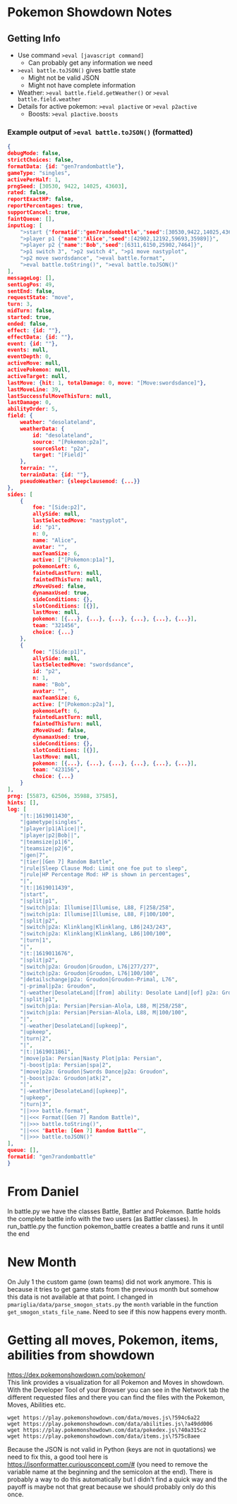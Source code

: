 # Pokemon Showdown Notes

## Getting Info

- Use command `>eval [javascript command]`
    - Can probably get any information we need
- `>eval battle.toJSON()` gives battle state
    - Might not be valid JSON
    - Might not have complete information
- Weather: `>eval battle.field.getWeather()` or `>eval battle.field.weather`
- Details for active pokemon: `>eval p1active` or `>eval p2active`
    - Boosts: `>eval p1active.boosts`


### Example output of `>eval battle.toJSON()` (formatted)

```JSON
{
debugMode: false,
strictChoices: false,
formatData: {id: "gen7randombattle"},
gameType: "singles",
activePerHalf: 1,
prngSeed: [30530, 9422, 14025, 43603],
rated: false,
reportExactHP: false,
reportPercentages: true,
supportCancel: true,
faintQueue: [],
inputLog: [
    ">start {"formatid":"gen7randombattle","seed":[30530,9422,14025,43603]}",
    ">player p1 {"name":"Alice","seed":[42902,12192,59693,35989]}",
    ">player p2 {"name":"Bob","seed":[6311,6150,25902,7464]}",
    ">p1 switch 3", ">p2 switch 4", ">p1 move nastyplot",
    ">p2 move swordsdance", ">eval battle.format",
    ">eval battle.toString()", ">eval battle.toJSON()"
],
messageLog: [],
sentLogPos: 49,
sentEnd: false,
requestState: "move",
turn: 3,
midTurn: false,
started: true,
ended: false,
effect: {id: ""},
effectData: {id: ""},
event: {id: ""},
events: null,
eventDepth: 0,
activeMove: null,
activePokemon: null,
activeTarget: null,
lastMove: {hit: 1, totalDamage: 0, move: "[Move:swordsdance]"},
lastMoveLine: 39,
lastSuccessfulMoveThisTurn: null,
lastDamage: 0,
abilityOrder: 5,
field: {
    weather: "desolateland",
    weatherData: {
        id: "desolateland",
        source: "[Pokemon:p2a]",
        sourceSlot: "p2a",
        target: "[Field]"
    },
    terrain: "",
    terrainData: {id: ""},
    pseudoWeather: {sleepclausemod: {...}}
},
sides: [
    {
        foe: "[Side:p2]",
        allySide: null,
        lastSelectedMove: "nastyplot",
        id: "p1",
        n: 0,
        name: "Alice",
        avatar: "",
        maxTeamSize: 6,
        active: ["[Pokemon:p1a]"],
        pokemonLeft: 6,
        faintedLastTurn: null,
        faintedThisTurn: null,
        zMoveUsed: false,
        dynamaxUsed: true,
        sideConditions: {},
        slotConditions: [{}],
        lastMove: null,
        pokemon: [{...}, {...}, {...}, {...}, {...}, {...}],
        team: "321456",
        choice: {...}
    },
    {
        foe: "[Side:p1]",
        allySide: null,
        lastSelectedMove: "swordsdance",
        id: "p2",
        n: 1,
        name: "Bob",
        avatar: "",
        maxTeamSize: 6,
        active: ["[Pokemon:p2a]"],
        pokemonLeft: 6,
        faintedLastTurn: null,
        faintedThisTurn: null,
        zMoveUsed: false,
        dynamaxUsed: true,
        sideConditions: {},
        slotConditions: [{}],
        lastMove: null,
        pokemon: [{...}, {...}, {...}, {...}, {...}, {...}],
        team: "423156",
        choice: {...}
    }
],
prng: [55873, 62506, 35988, 37585],
hints: [],
log: [
    "|t:|1619011430",
    "|gametype|singles",
    "|player|p1|Alice||",
    "|player|p2|Bob||",
    "|teamsize|p1|6",
    "|teamsize|p2|6",
    "|gen|7",
    "|tier|[Gen 7] Random Battle",
    "|rule|Sleep Clause Mod: Limit one foe put to sleep",
    "|rule|HP Percentage Mod: HP is shown in percentages",
    "|",
    "|t:|1619011439",
    "|start",
    "|split|p1",
    "|switch|p1a: Illumise|Illumise, L88, F|258/258",
    "|switch|p1a: Illumise|Illumise, L88, F|100/100",
    "|split|p2",
    "|switch|p2a: Klinklang|Klinklang, L86|243/243",
    "|switch|p2a: Klinklang|Klinklang, L86|100/100",
    "|turn|1",
    "|",
    "|t:|1619011676",
    "|split|p2",
    "|switch|p2a: Groudon|Groudon, L76|277/277",
    "|switch|p2a: Groudon|Groudon, L76|100/100",
    "|detailschange|p2a: Groudon|Groudon-Primal, L76",
    "|-primal|p2a: Groudon",
    "|-weather|DesolateLand|[from] ability: Desolate Land|[of] p2a: Groudon",
    "|split|p1",
    "|switch|p1a: Persian|Persian-Alola, L88, M|258/258",
    "|switch|p1a: Persian|Persian-Alola, L88, M|100/100",
    "|",
    "|-weather|DesolateLand|[upkeep]",
    "|upkeep",
    "|turn|2",
    "|",
    "|t:|1619011861",
    "|move|p1a: Persian|Nasty Plot|p1a: Persian",
    "|-boost|p1a: Persian|spa|2",
    "|move|p2a: Groudon|Swords Dance|p2a: Groudon",
    "|-boost|p2a: Groudon|atk|2",
    "|",
    "|-weather|DesolateLand|[upkeep]",
    "|upkeep",
    "|turn|3",
    "||>>> battle.format",
    "||<<< Format([Gen 7] Random Battle)",
    "||>>> battle.toString()",
    "||<<< "Battle: [Gen 7] Random Battle"",
    "||>>> battle.toJSON()"
],
queue: [],
formatid: "gen7randombattle"
}
```


# From Daniel

In battle.py we have the classes Battle, Battler and Pokemon.
Battle holds the complete battle info with the two users (as Battler classes).
In run_battle.py the function pokemon_battle creates a battle and runs it until the end

# New Month

On July 1 the custom game (own teams) did not work anymore.
This is because it tries to get game stats from the previous
month but somehow this data is not available at that point. 
I changed in ```pmariglia/data/parse_smogon_stats.py``` the ```month```
variable in the function ```get_smogon_stats_file_name```. Need
to see if this now happens every month.

# Getting all moves, Pokemon, items, abilities from showdown

https://dex.pokemonshowdown.com/pokemon/ <br>
This link provides a visualization for all Pokemon and Moves in 
showdown. With the Developer Tool of your Browser you can 
see in the Network tab the different requested files and there
you can find the files with the Pokemon, Moves, Abilities etc.

```
wget https://play.pokemonshowdown.com/data/moves.js\?594c6a22
wget https://play.pokemonshowdown.com/data/abilities.js\?a49dd006
wget https://play.pokemonshowdown.com/data/pokedex.js\?40a315c2
wget https://play.pokemonshowdown.com/data/items.js\?575c8aee
```

Because the JSON is not valid in Python (keys are not in quotations)
we need to fix this, a good tool here is https://jsonformatter.curiousconcept.com/# (you need to remove the variable name at the beginning and the semicolon at the end). There is probably a way to do this automatically but I didn't find a
quick way and the payoff is maybe not that great because we should
probably only do this once.